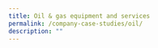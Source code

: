 ```yaml
---
title: Oil & gas equipment and services
permalink: /company-case-studies/oil/
description: ""
---
```

